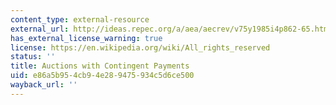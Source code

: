 ```yaml
---
content_type: external-resource
external_url: http://ideas.repec.org/a/aea/aecrev/v75y1985i4p862-65.html
has_external_license_warning: true
license: https://en.wikipedia.org/wiki/All_rights_reserved
status: ''
title: Auctions with Contingent Payments
uid: e86a5b95-4cb9-4e28-9475-934c5d6ce500
wayback_url: ''
---
```


